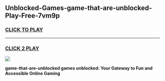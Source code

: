 
## Unblocked-Games-game-that-are-unblocked-Play-Free-7vm9p
<h3>
<a href="https://premium76.site?title=game-that-are-unblocked&ref=23A">CLICK TO PLAY</a></h3>
<hr>

<h3>
<a href="https://premium76.site?title=game-that-are-unblocked&ref=23A">CLICK 2 PLAY</a>
  
</h3>

<a href="https://premium76.site?title=game-that-are-unblocked&ref=23A"><img src="https://clearcache.store/games.png"></a>


**game-that-are-unblocked games unblocked: Your Gateway to Fun and Accessible Online Gaming**
